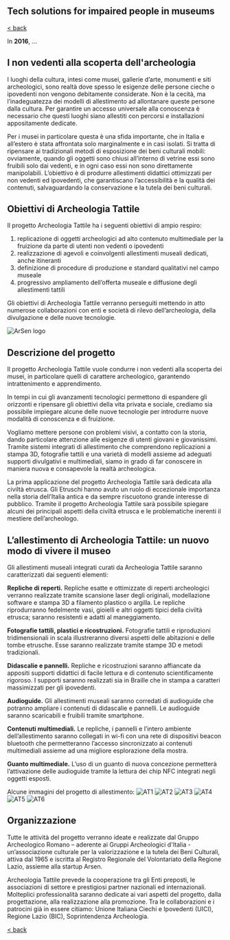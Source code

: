 ## Tech solutions for impaired people in museums

[< back](https://codethepast.github.io/)

In **2016**, ...

## I non vedenti alla scoperta dell'archeologia

I luoghi della cultura, intesi come musei, gallerie d’arte, monumenti e siti archeologici, sono realtà dove spesso le esigenze delle persone cieche o ipovedenti non vengono debitamente considerate. Non è la cecità, ma l’inadeguatezza dei modelli di allestimento ad allontanare queste persone dalla cultura. Per garantire un accesso universale alla conoscenza è necessario che questi luoghi siano allestiti con percorsi e installazioni appositamente dedicate. 

Per i musei in particolare questa è una sfida importante, che in Italia e all’estero è stata affrontata solo marginalmente e in casi isolati. Si tratta di ripensare ai tradizionali metodi di esposizione dei beni culturali mobili: ovviamente, quando gli oggetti sono chiusi all’interno di vetrine essi sono fruibili solo dai vedenti, e in ogni caso essi non sono direttamente manipolabili. L’obiettivo è di produrre allestimenti didattici ottimizzati per non vedenti ed ipovedenti, che garantiscano l’accessibilità e la qualità dei contenuti, salvaguardando la conservazione e la tutela dei beni culturali.


## Obiettivi di Archeologia Tattile
Il progetto Archeologia Tattile ha i seguenti obiettivi di ampio respiro:
1. replicazione di oggetti archeologici ad alto contenuto multimediale per la fruizione da parte di utenti non vedenti o ipovedenti
2. realizzazione di agevoli e coinvolgenti allestimenti museali dedicati, anche itineranti 
3. definizione di procedure di produzione e standard qualitativi nel campo museale
4. progressivo ampliamento dell’offerta museale e diffusione degli allestimenti tattili

Gli obiettivi di Archeologia Tattile verranno perseguiti mettendo in atto numerose collaborazioni con enti e società di rilevo dell’archeologia, della divulgazione e delle nuove tecnologie. 

![ArSen logo](https://codethepast.github.io/TactileMuseum/arsen_logo.jpg)


## Descrizione del progetto
Il progetto Archeologia Tattile vuole condurre i non vedenti alla scoperta dei musei, in particolare quelli di carattere archeologico, garantendo intrattenimento e apprendimento.

In tempi in cui gli avanzamenti tecnologici permettono di espandere gli orizzonti e ripensare gli obiettivi della vita privata e sociale, crediamo sia possibile impiegare alcune delle nuove tecnologie per introdurre nuove modalità di conoscenza e di fruizione.

Vogliamo mettere persone con problemi visivi, a contatto con la storia, dando particolare attenzione alle esigenze di utenti giovani e giovanissimi. Tramite sistemi integrati di allestimento che comprendono replicazioni a stampa 3D, fotografie tattili e una varietà di modelli assieme ad adeguati supporti divulgativi e multimediali, siamo in grado di far conoscere in maniera nuova e consapevole la realtà archeologica.

La prima applicazione del progetto Archeologia Tattile sarà dedicata alla civiltà etrusca. Gli Etruschi hanno avuto un ruolo di eccezionale importanza nella storia dell’Italia antica e da sempre riscuotono grande interesse di pubblico. Tramite il progetto Archeologia Tattile sarà possibile spiegare alcuni dei principali aspetti della civiltà etrusca e le problematiche inerenti il mestiere dell’archeologo.


## L’allestimento di Archeologia Tattile: un nuovo modo di vivere il museo
Gli allestimenti museali integrati curati da Archeologia Tattile saranno caratterizzati dai seguenti elementi:

**Repliche di reperti.** Repliche esatte e ottimizzate di reperti archeologici verranno realizzate tramite scansione laser degli originali, modellazione software e stampa 3D a filamento plastico o argilla. Le repliche riprodurranno fedelmente vasi, gioielli e altri oggetti tipici della civiltà etrusca; saranno resistenti e adatti al maneggiamento.

**Fotografie tattili, plastici e ricostruzioni.** Fotografie tattili e riproduzioni tridimensionali in scala illustreranno diversi aspetti delle abitazioni e delle tombe etrusche. Esse saranno realizzate tramite stampe 3D e metodi tradizionali.

**Didascalie e pannelli.** Repliche e ricostruzioni saranno affiancate da appositi supporti didattici di facile lettura e di contenuto scientificamente rigoroso. I supporti saranno realizzati sia in Braille che in stampa a caratteri massimizzati per gli ipovedenti.

**Audioguide.** Gli allestimenti museali saranno corredati di audioguide che potranno ampliare i contenuti di didascalie e pannelli. Le audioguide saranno scaricabili e fruibili tramite smartphone.

**Contenuti multimediali.** Le repliche, i pannelli e l’intero ambiente dell’allestimento saranno collegati in wi-fi con una rete di dispositivi beacon bluetooth che permetteranno l’accesso sincronizzato ai contenuti multimediali assieme ad una migliore esplorazione della mostra.

**Guanto multimediale.** L’uso di un guanto di nuova concezione permetterà l’attivazione delle audioguide tramite la lettura dei chip NFC integrati negli oggetti esposti.

Alcune immagini del progetto di allestimento:
![AT1](https://codethepast.github.io/TactileMuseum/ArcheologiaTattile1.png)
![AT2](https://codethepast.github.io/TactileMuseum/ArcheologiaTattile2.png)
![AT3](https://codethepast.github.io/TactileMuseum/ArcheologiaTattile3.png)
![AT4](https://codethepast.github.io/TactileMuseum/ArcheologiaTattile4.png)
![AT5](https://codethepast.github.io/TactileMuseum/ArcheologiaTattile5.png)
![AT6](https://codethepast.github.io/TactileMuseum/ArcheologiaTattile6.png)


## Organizzazione
Tutte le attività del progetto verranno ideate e realizzate dal Gruppo Archeologico Romano – aderente ai Gruppi Archeologici d'Italia - un’associazione culturale per la valorizzazione e la tutela dei Beni Culturali, attiva dal 1965 e iscritta al Registro Regionale del Volontariato della Regione Lazio, assieme alla startup Arsen. 

Archeologia Tattile prevede la cooperazione tra gli Enti preposti, le associazioni di settore e prestigiosi partner nazionali ed internazionali. Molteplici professionalità saranno dedicate ai vari aspetti del progetto, dalla progettazione, alla realizzazione alla promozione. Tra le collaborazioni e i patrocini già in essere citiamo: Unione Italiana Ciechi e Ipovedenti (UICI), Regione Lazio (BIC), Soprintendenza Archeologia.


[< back](https://codethepast.github.io/)

